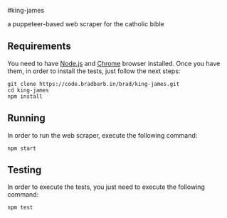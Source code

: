#king-james

a puppeteer-based web scraper for the catholic bible

## Requirements
You need to have [Node.js](https://nodejs.org/en/) and [Chrome](https://www.google.es/chrome/index.html) browser installed. Once you have them, in order to install the tests, just follow the next steps:
```
git clone https://code.bradbarb.in/brad/king-james.git
cd king-james
npm install
```
## Running
In order to run the web scraper, execute the following command:
```
npm start
```

## Testing
In order to execute the tests, you just need to execute the following command:
```
npm test
```
